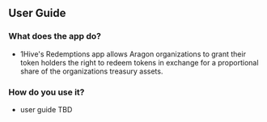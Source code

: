 ## User Guide

### What does the app do?
- 1Hive's Redemptions app allows Aragon organizations to grant their token holders the right to redeem tokens in exchange for a proportional share of the organizations treasury assets.

### How do you use it?
- user guide TBD

<br>
